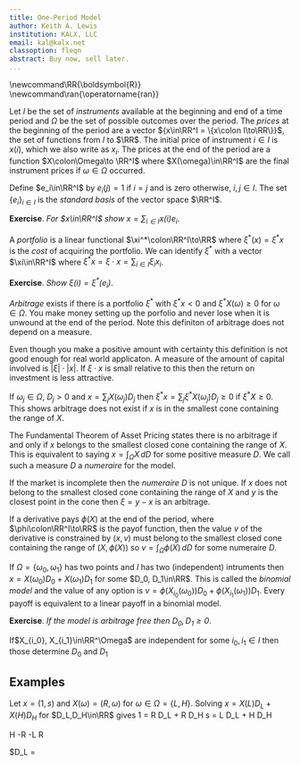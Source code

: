 ```yaml
---
title: One-Period Model
author: Keith A. Lewis
institution: KALX, LLC
email: kal@kalx.net
classoption: fleqn
abstract: Buy now, sell later.
...
```


\newcommand\RR{\boldsymbol{R}}
\newcommand\ran{\operatorname{ran}}

Let $I$ be the set of _instruments_ available at the beginning and end of a time period
and $\Omega$ be the set of possible outcomes over the period.
The _prices_ at the beginning of the period are a
vector ${x\in\RR^I = \{x\colon I\to\RR\}}$, the set of
functions from $I$ to $\RR$.
The initial price of instrument $i\in I$ is $x(i)$, which
we also write as $x_i$.
The prices at the end of the period are a function $X\colon\Omega\to
\RR^I$ where $X(\omega)\in\RR^I$ are the final instrument prices
if $\omega\in\Omega$ occurred.

Define $e_i\in\RR^I$ by $e_i(j) = 1$ if $i = j$ and is zero otherwise, $i,j\in I$.
The set $\{e_i\}_{i\in I}$ is the _standard basis_ of the vector space $\RR^I$.

__Exercise__. _For $x\in\RR^I$ show $x = \sum_{i\in I}x(i) e_i$_.

A _portfolio_ is a linear functional $\xi^*\colon\RR^I\to\RR$ where
$\xi^*(x) = \xi^*x$ is the _cost_ of acquiring the portfolio.
We can identify $\xi^*$ with a vector $\xi\in\RR^I$ where
$\xi^*x = \xi\cdot x = \sum_{i\in I}\xi_i x_i$.

__Exercise__. _Show $\xi(i) = \xi^*(e_i)$_.

_Arbitrage_ exists if there is a portfolio $\xi^*$ with $\xi^*x < 0$
and $\xi^*X(\omega)\ge0$ for $\omega\in\Omega$.
You make money setting up the porfolio and never lose when it is
unwound at the end of the period.
Note this definiton of arbitrage does not depend on a measure.

Even though you make a positive amount with certainty this definition
is not good enough for real world applicaton.
A measure of the amount of capital involved is $|\xi|\cdot |x|$.
If $\xi\cdot x$ is small relative to this then the return on investment
is less attractive.

If $\omega_j\in\Omega$, $D_j > 0$ and $x = \sum_j X(\omega_j) D_j$
then $\xi^*x = \sum_j \xi^* X(\omega_j) D_j \ge 0$ if $\xi^*X\ge0$.
This shows arbitrage does not exist if
$x$ is in the smallest cone containing the range of $X$.

The Fundamental Theorem of Asset Pricing states there is no arbitrage if and only if
$x$ belongs to the smallest closed cone containing the range of $X$.
This is equivalent to saying $x = \int_\Omega X\,dD$ for some positive measure $D$.
We call such a measure $D$ a _numeraire_ for the model.

If the market is incomplete then the _numeraire_ $D$ is not unique.
If $x$ does not belong to the smallest closed cone containing the range of $X$
and $y$ is the closest point in the cone then $\xi = y - x$ is an arbitrage.

If a derivative pays $\phi(X)$ at the end of the period, where $\phi\colon\RR^I\to\RR$
is the payof function, then the value $v$ of the derivative is constrained
by $(x,v)$ must belong to the smallest closed cone containing the range
of $(X,\phi(X))$ so ${v = \int_\Omega \phi(X)\,dD}$ for some numeraire $D$.

If $\Omega = \{\omega_0, \omega_1\}$ has two points and
$I$ has two (independent) intruments then
$x = X(\omega_0) D_0 + X(\omega_1) D_1$ for some $D_0, D_1\in\RR$.
This is called the _binomial model_ and the value of any option is
${v = \phi(X_{i_0}(\omega_0)) D_0 + \phi(X_{i_1}(\omega_1)) D_1}$. Every payoff is
equivalent to a linear payoff in a binomial model.

__Exercise__. _If the model is arbitrage free then $D_0,D_1 \ge 0$_.

If$X_{i_0}, X_{i_1}\in\RR^\Omega$ are
independent for some $i_0,i_1\in I$ then those determine $D_0$ and $D_1$

## Examples

Let $x = (1, s)$ and $X(\omega) = (R, \omega)$ for $\omega\in\Omega = \{L, H\}$.
Solving $x = X(L) D_L + X(H) D_H$ for $D_L,D_H\in\RR$ gives
1 = R D_L + R D_H
s = L D_L + H D_H

H -R
-L R

$D_L = 
